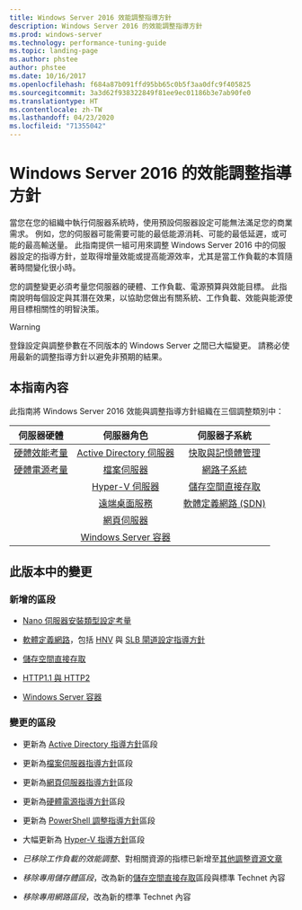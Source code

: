 ```yaml
---
title: Windows Server 2016 效能調整指導方針
description: Windows Server 2016 的效能調整指導方針
ms.prod: windows-server
ms.technology: performance-tuning-guide
ms.topic: landing-page
ms.author: phstee
author: phstee
ms.date: 10/16/2017
ms.openlocfilehash: f684a87b091ffd95bb65c0b5f3aa0dfc9f405825
ms.sourcegitcommit: 3a3d62f938322849f81ee9ec01186b3e7ab90fe0
ms.translationtype: HT
ms.contentlocale: zh-TW
ms.lasthandoff: 04/23/2020
ms.locfileid: "71355042"
---
```

# <a name="performance-tuning-guidelines-for-windows-server-2016"></a>Windows Server 2016 的效能調整指導方針

當您在您的組織中執行伺服器系統時，使用預設伺服器設定可能無法滿足您的商業需求。 例如，您的伺服器可能需要可能的最低能源消耗、可能的最低延遲，或可能的最高輸送量。 此指南提供一組可用來調整 Windows Server 2016 中的伺服器設定的指導方針，並取得增量效能或提高能源效率，尤其是當工作負載的本質隨著時間變化很小時。

您的調整變更必須考量您伺服器的硬體、工作負載、電源預算與效能目標。 此指南說明每個設定與其潛在效果，以協助您做出有關系統、工作負載、效能與能源使用目標相關性的明智決策。

> [!warning]
> 登錄設定與調整參數在不同版本的 Windows Server 之間已大幅變更。 請務必使用最新的調整指導方針以避免非預期的結果。

## <a name="in-this-guide"></a>本指南內容
此指南將 Windows Server 2016 效能與調整指導方針組織在三個調整類別中：

|伺服器硬體 | 伺服器角色 | 伺服器子系統 |
|:---:|:---:|:---:|
|[硬體效能考量](hardware/index.md) |[Active Directory 伺服器](role/active-directory-server/index.md) |[快取與記憶體管理](subsystem/cache-memory-management/index.md)|
|[硬體電源考量](hardware/power.md)|[檔案伺服器](role/file-server/index.md)|[網路子系統](../../networking/technologies/network-subsystem/net-sub-performance-top.md)|
||[Hyper-V 伺服器](role/hyper-v-server/index.md)|[儲存空間直接存取](subsystem/storage-spaces-direct/index.md)|
||[遠端桌面服務](role/remote-desktop/session-hosts.md)|[軟體定義網路 (SDN)](subsystem/software-defined-networking/index.md)|
||[網頁伺服器](role/web-server/index.md)||
||[Windows Server 容器](role/windows-server-container/index.md)||


## <a name="changes-in-this-version"></a>此版本中的變更

### <a name="sections-added"></a>新增的區段
- [Nano 伺服器安裝類型設定考量](../../get-started/getting-started-with-nano-server.md)


- [軟體定義網路](subsystem/software-defined-networking/index.md)，包括 [HNV](subsystem/software-defined-networking/hnv-gateway-performance.md) 與 [SLB 閘道設定指導方針](subsystem/software-defined-networking/slb-gateway-performance.md)

- [儲存空間直接存取](subsystem/storage-spaces-direct/index.md)

- [HTTP1.1 與 HTTP2](role/web-server/http-performance.md)

- [Windows Server 容器](role/windows-server-container/index.md)

### <a name="sections-changed"></a>變更的區段

- 更新為 [Active Directory 指導方針](role/active-directory-server/index.md)區段

- 更新為[檔案伺服器指導方針](role/file-server/index.md)區段

- 更新為[網頁伺服器指導方針](role/web-server/index.md)區段

- 更新為[硬體電源指導方針](hardware/power.md)區段

- 更新為 [PowerShell 調整指導方針](powershell/index.md)區段

- 大幅更新為 [Hyper-V 指導方針](role/hyper-v-server/index.md)區段

- *已移除工作負載的效能調整*、對相關資源的指標已新增至[其他調整資源文章](additional-resources.md)

- *移除專用儲存體區段*，改為新的[儲存空間直接存取](subsystem/storage-spaces-direct/index.md)區段與標準 Technet 內容

- *移除專用網路區段*，改為新的標準 Technet 內容  
